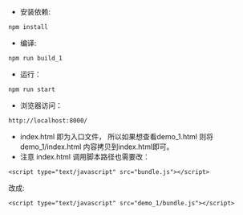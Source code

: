 * 安装依赖:
```
npm install
```

* 编译:
```
npm run build_1
```

* 运行：
```
npm run start
```

* 浏览器访问：
```
http://localhost:8000/
```

* index.html 即为入口文件， 所以如果想查看demo_1.html 则将 demo_1/index.html 内容拷贝到index.html即可。
* 注意 index.html 调用脚本路径也需要改： 
```
<script type="text/javascript" src="bundle.js"></script>
```
改成:
```
<script type="text/javascript" src="demo_1/bundle.js"></script>
```
